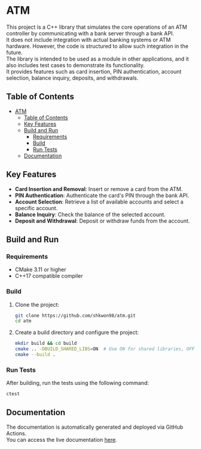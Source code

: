 # ATM

This project is a C++ library that simulates the core operations of an ATM controller by communicating with a bank server through a bank API. <br>
It does not include integration with actual banking systems or ATM hardware. However, the code is structured to allow such integration in the future. <br>
The library is intended to be used as a module in other applications, and it also includes test cases to demonstrate its functionality. <br>
It provides features such as card insertion, PIN authentication, account selection, balance inquiry, deposits, and withdrawals. <br>

## Table of Contents
- [ATM](#atm)
  - [Table of Contents](#table-of-contents)
  - [Key Features](#key-features)
  - [Build and Run](#build-and-run)
    - [Requirements](#requirements)
    - [Build](#build)
    - [Run Tests](#run-tests)
  - [Documentation](#documentation)

## Key Features
- **Card Insertion and Removal**: Insert or remove a card from the ATM.
- **PIN Authentication**: Authenticate the card's PIN through the bank API.
- **Account Selection**: Retrieve a list of available accounts and select a specific account.
- **Balance Inquiry**: Check the balance of the selected account.
- **Deposit and Withdrawal**: Deposit or withdraw funds from the account.

## Build and Run

### Requirements
- CMake 3.11 or higher
- C++17 compatible compiler

### Build
1. Clone the project:
   ```bash
   git clone https://github.com/shkwon98/atm.git
   cd atm
   ```
2. Create a build directory and configure the project:
   ```bash
   mkdir build && cd build
   cmake .. -DBUILD_SHARED_LIBS=ON  # Use ON for shared libraries, OFF for static libraries
   cmake --build .
   ```

### Run Tests
After building, run the tests using the following command:
```bash
ctest
```

## Documentation
The documentation is automatically generated and deployed via GitHub Actions.  
You can access the live documentation [here](https://shkwon98.github.io/atm/).
